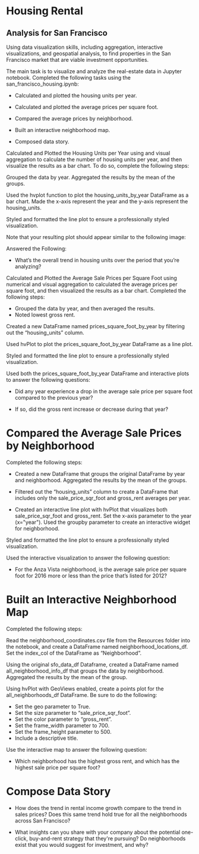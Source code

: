# Housing Rental

## Analysis for San Francisco

Using data visualization skills, including aggregation, interactive visualizations, and geospatial analysis, to find properties in the San Francisco market that are viable investment opportunities.

The main task is to visualize and analyze the real-estate data in Jupyter notebook. Completed the following tasks using the san_francisco_housing.ipynb:

- Calculated and plotted the housing units per year.

- Calculated and plotted the average prices per square foot.

- Compared the average prices by neighborhood.

- Built an interactive neighborhood map.

- Composed data story.

Calculated and Plotted the Housing Units per Year
using and visual aggregation to calculate the number of housing units per year, and then visualize the results as a bar chart. To do so, complete the following steps:

Grouped the data by year. Aggregated the results by the mean of the groups.

Used the hvplot function to plot the housing_units_by_year DataFrame as a bar chart. Made the x-axis represent the year and the y-axis represent the housing_units.

Styled and formatted the line plot to ensure a professionally styled visualization.

Note that your resulting plot should appear similar to the following image:

Answered the Following:

- What’s the overall trend in housing units over the period that you’re analyzing?

Calculated and Plotted the Average Sale Prices per Square Foot
using numerical and visual aggregation to calculated the average prices per square foot, and then visualized the results as a bar chart. Completed the following steps:

- Grouped the data by year, and then averaged the results. 
- Noted lowest gross rent.

Created a new DataFrame named prices_square_foot_by_year by filtering out the “housing_units” column. 

Used hvPlot to plot the prices_square_foot_by_year DataFrame as a line plot.

Styled and formatted the line plot to ensure a professionally styled visualization.

Used both the prices_square_foot_by_year DataFrame and interactive plots to answer the following questions:

- Did any year experience a drop in the average sale price per square foot compared to the previous year?

- If so, did the gross rent increase or decrease during that year?

# Compared the Average Sale Prices by Neighborhood
Completed the following steps:

- Created a new DataFrame that groups the original DataFrame by year and neighborhood. Aggregated the results by the mean of the groups.

- Filtered out the “housing_units” column to create a DataFrame that includes only the sale_price_sqr_foot and gross_rent averages per year.

- Created an interactive line plot with hvPlot that visualizes both sale_price_sqr_foot and gross_rent. Set the x-axis parameter to the year (x="year"). Used the groupby parameter to create an interactive widget for neighborhood.

Styled and formatted the line plot to ensure a professionally styled visualization.

Used the interactive visualization to answer the following question:

- For the Anza Vista neighborhood, is the average sale price per square foot for 2016 more or less than the price that’s listed for 2012?
# Built an Interactive Neighborhood Map
Completed the following steps:

Read the neighborhood_coordinates.csv file from the Resources folder into the notebook, and create a DataFrame named neighborhood_locations_df. Set the index_col of the DataFrame as “Neighborhood”.

Using the original sfo_data_df Dataframe, created a DataFrame named all_neighborhood_info_df that groups the data by neighborhood. Aggregated the results by the mean of the group.

Using hvPlot with GeoViews enabled, create a points plot for the all_neighborhoods_df DataFrame. Be sure to do the following:

- Set the geo parameter to True.
- Set the size parameter to “sale_price_sqr_foot”.
- Set the color parameter to “gross_rent”.
- Set the frame_width parameter to 700.
- Set the frame_height parameter to 500.
- Include a descriptive title.

Use the interactive map to answer the following question:

- Which neighborhood has the highest gross rent, and which has the highest sale price per square foot?

# Compose Data Story

- How does the trend in rental income growth compare to the trend in sales prices? Does this same trend hold true for all the neighborhoods across San Francisco?

- What insights can you share with your company about the potential one-click, buy-and-rent strategy that they're pursuing? Do neighborhoods exist that you would suggest for investment, and why?